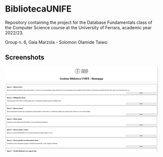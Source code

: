 # BibliotecaUNIFE

Repository containing the project for the Database Fundamentals class of the Computer Science course at the University of Ferrara, academic year 2022/23.

Group n. 6, Gaia Marzola - Solomon Olamide Taiwo

## Screenshots

<img src="Pagine web/immagini/full-hd-BibliotecaUNIFE.png" max-width="200" height="auto">